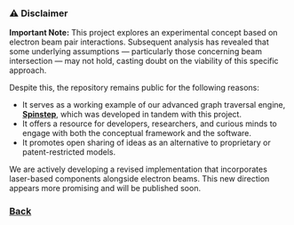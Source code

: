 ### ⚠️ Disclaimer

**Important Note:** This project explores an experimental concept based on electron beam pair interactions. Subsequent analysis has revealed that some underlying assumptions — particularly those concerning beam intersection — may not hold, casting doubt on the viability of this specific approach.

Despite this, the repository remains public for the following reasons:

* It serves as a working example of our advanced graph traversal engine, [**Spinstep**](https://github.com/VoxLeone/SpinStep/tree/main), which was developed in tandem with this project.
* It offers a resource for developers, researchers, and curious minds to engage with both the conceptual framework and the software.
* It promotes open sharing of ideas as an alternative to proprietary or patent-restricted models.

We are actively developing a revised implementation that incorporates laser-based components alongside electron beams. This new direction appears more promising and will be published soon.

### [Back](https://github.com/VoxLeone/Eletria/tree/main)

